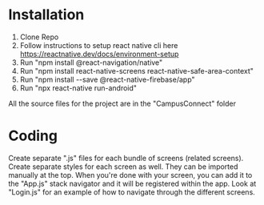 # Installation
1. Clone Repo
2. Follow instructions to setup react native cli here https://reactnative.dev/docs/environment-setup
3. Run "npm install @react-navigation/native"
4. Run "npm install react-native-screens react-native-safe-area-context"
5. Run  "npm install --save @react-native-firebase/app"
6. Run "npx react-native run-android"

All the source files for the project are in the "CampusConnect" folder

# Coding
Create separate ".js" files for each bundle of screens (related screens). Create separate styles for each screen as well. They can be imported manually at the top. When you're done with your screen, you can add it to the "App.js" stack navigator and it will be registered within the app. Look at "Login.js" for an example of how to navigate through the different screens.